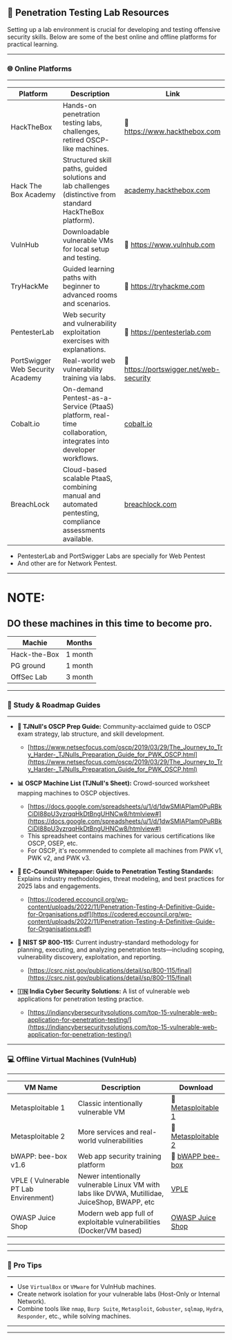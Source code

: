 ## 🧪 Penetration Testing Lab Resources
Setting up a lab environment is crucial for developing and testing offensive security skills. Below are some of the best online and offline platforms for practical learning.
***
### 🌐 Online Platforms
***

| Platform                         | Description                                                                                                    | Link                                                     |
| -------------------------------- | -------------------------------------------------------------------------------------------------------------- | -------------------------------------------------------- |
| HackTheBox                       | Hands-on penetration testing labs, challenges, retired OSCP-like machines.                                     | 🔗 https://www.hackthebox.com                            |
| Hack The Box Academy             | Structured skill paths, guided solutions and lab challenges (distinctive from standard HackTheBox platform).   | [academy.hackthebox.com](https://academy.hackthebox.com) |
| VulnHub                          | Downloadable vulnerable VMs for local setup and testing.                                                       | 🔗 https://www.vulnhub.com                               |
| TryHackMe                        | Guided learning paths with beginner to advanced rooms and scenarios.                                           | 🔗 https://tryhackme.com                                 |
| PentesterLab                     | Web security and vulnerability exploitation exercises with explanations.                                       | 🔗 https://pentesterlab.com                              |
| PortSwigger Web Security Academy | Real-world web vulnerability training via labs.                                                                | 🔗 https://portswigger.net/web-security                  |
| Cobalt.io                        | On-demand Pentest-as-a-Service (PtaaS) platform, real-time collaboration, integrates into developer workflows. | [cobalt.io](https://cobalt.io)                           |
| BreachLock                       | Cloud-based scalable PtaaS, combining manual and automated pentesting, compliance assessments available.       | [breachlock.com](https://www.breachlock.com)             |

-  PentesterLab and PortSwigger Labs are specially for Web Pentest
- And other are for Network Pentest.

---
# **NOTE:**
## DO these machines in this time to become pro.

| Machie       | Months  |
| ------------ | ------- |
| Hack-the-Box | 1 month |
| PG ground    | 1 month |
| OffSec Lab   | 3 month |
	
---
### 🧭 Study & Roadmap Guides
***
*   **📝 TJNull's OSCP Prep Guide:** Community-acclaimed guide to OSCP exam strategy, lab structure, and skill development.
    *   [https://www.netsecfocus.com/oscp/2019/03/29/The_Journey_to_Try_Harder-_TJNulls_Preparation_Guide_for_PWK_OSCP.html](https://www.netsecfocus.com/oscp/2019/03/29/The_Journey_to_Try_Harder-_TJNulls_Preparation_Guide_for_PWK_OSCP.html)

*   **📊 OSCP Machine List (TJNull's Sheet):** Crowd-sourced worksheet mapping machines to OSCP objectives.
    *   [https://docs.google.com/spreadsheets/u/1/d/1dwSMIAPIam0PuRBkCiDI88pU3yzrqqHkDtBngUHNCw8/htmlview#](https://docs.google.com/spreadsheets/u/1/d/1dwSMIAPIam0PuRBkCiDI88pU3yzrqqHkDtBngUHNCw8/htmlview#)
    *   This spreadsheet contains machines for various certifications like OSCP, OSEP, etc.
    *   For OSCP, it's recommended to complete all machines from PWK v1, PWK v2, and PWK v3.

*   **📜 EC-Council Whitepaper: Guide to Penetration Testing Standards:** Explains industry methodologies, threat modeling, and best practices for 2025 labs and engagements.
    *   [https://codered.eccouncil.org/wp-content/uploads/2022/11/Penetration-Testing-A-Definitive-Guide-for-Organisations.pdf](https://codered.eccouncil.org/wp-content/uploads/2022/11/Penetration-Testing-A-Definitive-Guide-for-Organisations.pdf)

*   **📑 NIST SP 800-115:** Current industry-standard methodology for planning, executing, and analyzing penetration tests—including scoping, vulnerability discovery, exploitation, and reporting.
    *   [https://csrc.nist.gov/publications/detail/sp/800-115/final](https://csrc.nist.gov/publications/detail/sp/800-115/final)

*   **🇮🇳 India Cyber Security Solutions:** A list of vulnerable web applications for penetration testing practice.
    *   [https://indiancybersecuritysolutions.com/top-15-vulnerable-web-application-for-penetration-testing/](https://indiancybersecuritysolutions.com/top-15-vulnerable-web-application-for-penetration-testing/)

---
### 💻 Offline Virtual Machines (VulnHub)
***

| VM Name                               | Description                                                                                    | Download                                                                           |
| ------------------------------------- | ---------------------------------------------------------------------------------------------- | ---------------------------------------------------------------------------------- |
| Metasploitable 1                      | Classic intentionally vulnerable VM                                                            | 🔗 [Metasploitable 1](https://www.vulnhub.com/entry/metasploitable-1,28/)          |
| Metasploitable 2                      | More services and real-world vulnerabilities                                                   | 🔗 [Metasploitable 2](https://www.vulnhub.com/entry/metasploitable-2,29/)          |
| bWAPP: bee-box v1.6                   | Web app security training platform                                                             | 🔗 [bWAPP bee-box](https://www.vulnhub.com/entry/bwapp-bee-box-v16,53/)            |
| VPLE ( Vulnerable PT Lab Envirenment) | Newer intentionally vulnerable Linux VM with labs like DVWA, Mutillidae, JuiceShop, BWAPP, etc | [VPLE](https://www.vulnhub.com/entry/vulnerable-pentesting-lab-environment-1,737/) |
| OWASP Juice Shop                      | Modern web app full of exploitable vulnerabilities (Docker/VM based)                           | [OWASP Juice Shop](https://owasp.org/www-project-juice-shop/)                      |

---

---
### 🧰 Pro Tips
***
*   Use `VirtualBox` or `VMware` for VulnHub machines.
*   Create network isolation for your vulnerable labs (Host-Only or Internal Network).
*   Combine tools like `nmap`, `Burp Suite`, `Metasploit`, `Gobuster`, `sqlmap`, `Hydra`, `Responder`, etc., while solving machines.

---
---
